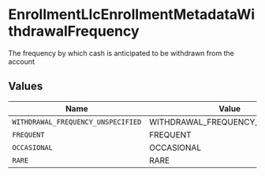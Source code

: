 # EnrollmentLlcEnrollmentMetadataWithdrawalFrequency

The frequency by which cash is anticipated to be withdrawn from the account


## Values

| Name                               | Value                              |
| ---------------------------------- | ---------------------------------- |
| `WITHDRAWAL_FREQUENCY_UNSPECIFIED` | WITHDRAWAL_FREQUENCY_UNSPECIFIED   |
| `FREQUENT`                         | FREQUENT                           |
| `OCCASIONAL`                       | OCCASIONAL                         |
| `RARE`                             | RARE                               |
